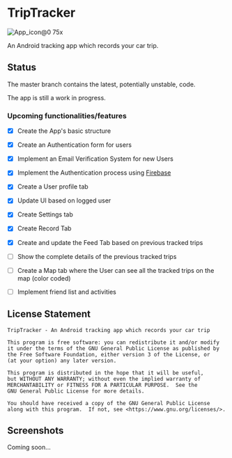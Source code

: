 # TripTracker
![App_icon@0 75x](https://user-images.githubusercontent.com/46806049/185414393-7889452f-9779-405c-b663-f72bb06fd062.png)

An Android tracking app which records your car trip.

## Status
The master branch contains the latest, potentially unstable, code.

The app is still a work in progress.

### Upcoming functionalities/features
- [x] Create the App's basic structure
- [x] Create an Authentication form for users
- [x] Implement an Email Verification System for new Users
- [x] Implement the Authentication process using [Firebase](https://firebase.google.com)
- [x] Create a User profile tab
- [x] Update UI based on logged user
- [x] Create Settings tab
- [x] Create Record Tab
- [x] Create and update the Feed Tab based on previous tracked trips
- [ ] Show the complete details of the previous tracked trips
- [ ] Create a Map tab where the User can see all the tracked trips on the map (color coded)
- [ ] Implement friend list and activities


## License Statement
```
TripTracker - An Android tracking app which records your car trip

This program is free software: you can redistribute it and/or modify
it under the terms of the GNU General Public License as published by
the Free Software Foundation, either version 3 of the License, or
(at your option) any later version.

This program is distributed in the hope that it will be useful,
but WITHOUT ANY WARRANTY; without even the implied warranty of
MERCHANTABILITY or FITNESS FOR A PARTICULAR PURPOSE.  See the
GNU General Public License for more details.

You should have received a copy of the GNU General Public License
along with this program.  If not, see <https://www.gnu.org/licenses/>.
```

## Screenshots

Coming soon...
